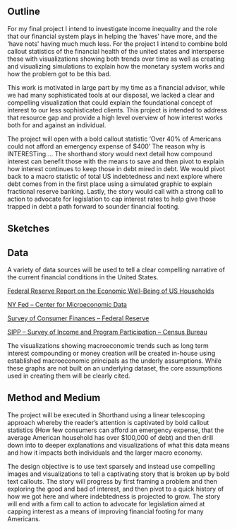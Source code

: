 ## Outline

For my final project I intend to investigate income inequality and the role that our financial system plays in helping the ‘haves’ have more, and the ‘have nots’ having much much less.  For the project I intend to combine bold callout statistics of the financial health of the united states and intersperse these with visualizations showing both trends over time as well as creating and visualizing simulations to explain how the monetary system works and how the problem got to be this bad.  

This work is motivated in large part by my time as a financial advisor, while we had many sophisticated tools at our disposal, we lacked a clear and compelling visualization that could explain the foundational concept of interest to our less sophisticated clients.  This project is intended to address that resource gap and provide a high level overview of how interest works both for and against an individual. 

The project will open with a bold callout statistic ‘Over 40% of Americans could not afford an emergency expense of $400’ The reason why is INTERESTing…. The shorthand story would next detail how compound interest can benefit those with the means to save and then pivot to explain how interest continues to keep those in debt mired in debt.  We would pivot back to a macro statistic of total US indebtedness and next explore where debt comes from in the first place using a simulated graphic to explain fractional reserve banking.  Lastly, the story would call with a strong call to action to advocate for legislation to cap interest rates to help give those trapped in debt a path forward to sounder financial footing.  


## Sketches 


## Data 
A variety of data sources will be used to tell a clear compelling narrative of the current financial conditions in the United States. 

[Federal Reserve Report on the Economic Well-Being of US Households]( https://www.federalreserve.gov/publications/appendix-b-consumer-responses-to-survey-questions.htm)

[NY Fed – Center for Microeconomic Data]( https://www.newyorkfed.org/microeconomics/databank.html)

[Survey of Consumer Finances – Federal Reserve]( https://www.federalreserve.gov/econres/scfindex.htm)

[SIPP – Survey of Income and Program Participation – Census Bureau]( http://thedataweb.rm.census.gov/ftp/sipp_ftp.html)

The visualizations showing macroeconomic trends such as long term interest compounding or money creation will be created in-house using established macroeconomic principals as the underly assumptions.  While these graphs are not built on an underlying dataset, the core assumptions used in creating them will be clearly cited.  

## Method and Medium 
The project will be executed in Shorthand using a linear telescoping approach whereby the reader’s attention is captivated by bold callout statistics (How few consumers can afford an emergency expense, that the average American household has over $100,000 of debt) and then drill down into to deeper explanations and visualizations of what this data means and how it impacts both individuals and the larger macro economy.

The design objective is to use text sparsely and instead use compelling images and visualizations to tell a captivating story that is broken up by bold text callouts. The story will progress by first framing a problem and then exploring the good and bad of interest, and then pivot to a quick history of how we got here and where indebtedness is projected to grow.  The story will end with a firm call to action to advocate for legislation aimed at capping interest as a means of improving financial footing for many Americans.  


